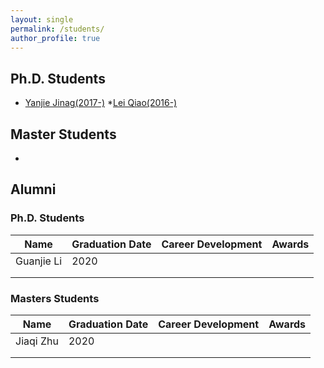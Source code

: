 ```yaml
---
layout: single
permalink: /students/
author_profile: true
---
```



## Ph.D. Students

* [Yanjie Jinag(2017-)](#)   *[Lei Qiao(2016-)](#)

## Master Students

* []()

## Alumni

### Ph.D. Students

| Name       | Graduation Date | Career Development | Awards |
| ---------- | --------------- | ------------------ | ------ |
| Guanjie Li | 2020            |                    |        |
|            |                 |                    |        |
|            |                 |                    |        |



### Masters Students

| Name      | Graduation Date | Career Development | Awards |
| --------- | --------------- | ------------------ | ------ |
| Jiaqi Zhu | 2020            |                    |        |
|           |                 |                    |        |
|           |                 |                    |        |

